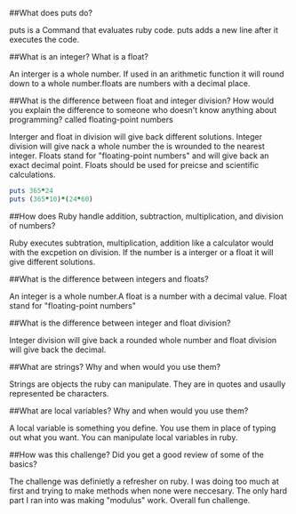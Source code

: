 ##What does puts do?

puts is a Command that evaluates ruby code. puts adds a
new line after it executes the code. 


##What is an integer? What is a float?

An interger is a whole number. If used in an arithmetic 
function it will round down to a whole number.floats are numbers with a decimal place. 

##What is the difference between float and integer 
division? How would you explain the difference to someone who doesn't know anything about programming? called floating-point numbers 

Interger and float in division will give back different solutions. Integer division will give nack a whole number the is wrounded to the nearest integer. Floats stand for "floating-point numbers" and will give back an exact decimal point. Floats should be used for preicse and scientific calculations. 



```ruby
puts 365*24
puts (365*10)*(24*60)

```

##How does Ruby handle addition, subtraction, multiplication, and division of numbers?

Ruby executes subtration, multiplication, addition like a calculator would with the excpetion on division. If the number is a interger or a float it will give different solutions.


##What is the difference between integers and floats?

An integer is a whole number.A float is a number with a decimal value. Float stand for "floating-point numbers" 


##What is the difference between integer and float division? 

Integer division will give back a rounded whole number and float division will give back the decimal.


##What are strings? Why and when would you use them?

Strings are objects the ruby can manipulate. They are in quotes and usaully represented be characters. 


##What are local variables? Why and when would you use them? 

A local variable is something you define. You use them in place of typing out what you want. You can manipulate local variables in ruby.


##How was this challenge? Did you get a good review of some of the basics?

The challenge was definietly a refresher on ruby. I was doing too much at first and trying to make methods when none were neccesary. The only hard part I ran into was making "modulus" work. Overall fun challenge. 
